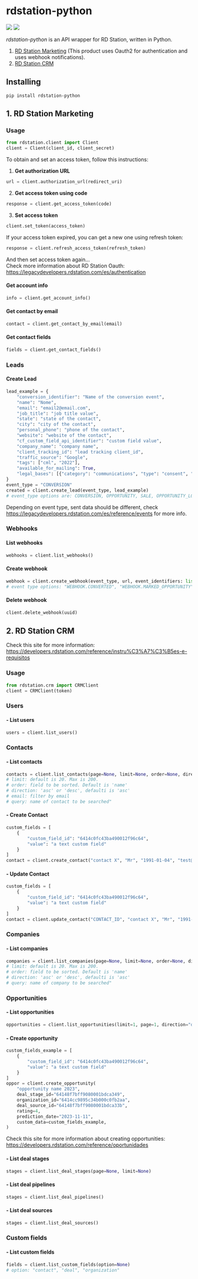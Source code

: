 # rdstation-python
![](https://img.shields.io/badge/version-0.2.1-success) ![](https://img.shields.io/badge/Python-3.8%20|%203.9%20|%203.10%20|%203.11-4B8BBE?logo=python&logoColor=white)  

*rdstation-python* is an API wrapper for RD Station, written in Python.
1. [RD Station Marketing](#1-rd-station-marketing) (This product uses Oauth2 for authentication and uses webhook notifications). 
2. [RD Station CRM](#2-rd-station-crm)

## Installing
```
pip install rdstation-python
```
## 1. RD Station Marketing
### Usage
```python
from rdstation.client import Client
client = Client(client_id, client_secret)
```
To obtain and set an access token, follow this instructions:
1. **Get authorization URL**
```python
url = client.authorization_url(redirect_uri)
```
2. **Get access token using code**
```python
response = client.get_access_token(code)
```
3. **Set access token**
```python
client.set_token(access_token)
```
If your access token expired, you can get a new one using refresh token:
```python
response = client.refresh_access_token(refresh_token)
```
And then set access token again...  
Check more information about RD Station Oauth: https://legacydevelopers.rdstation.com/es/authentication
#### Get account info
```python
info = client.get_account_info()
```
#### Get contact by email
```python
contact = client.get_contact_by_email(email)
```
#### Get contact fields
```python
fields = client.get_contact_fields()
```
### Leads
#### Create Lead
```python
lead_example = {
    "conversion_identifier": "Name of the conversion event",
    "name": "Nome",
    "email": "email2@email.com",
    "job_title": "job title value",
    "state": "state of the contact",
    "city": "city of the contact",
    "personal_phone": "phone of the contact",
    "website": "website of the contact",
    "cf_custom_field_api_identifier": "custom field value",
    "company_name": "company name",
    "client_tracking_id": "lead tracking client_id",
    "traffic_source": "Google",
    "tags": ["cml", "2022"],
    "available_for_mailing": True,
    "legal_bases": [{"category": "communications", "type": "consent", "status": "granted"}],
}
event_type = "CONVERSION"
created = client.create_lead(event_type, lead_example)
# event_type options are: CONVERSION, OPPORTUNITY, SALE, OPPORTUNITY_LOST, ORDER_PLACED, ORDER_PLACED_ITEM, CART_ABANDONED, CART_ABANDONED_ITEM, CHAT_STARTED, CHAT_FINISHED, CALL_FINISHED, MEDIA_PLAYBACK_STARTED, MEDIA_PLAYBACK_STOPPED
```
Depending on event type, sent data should be different, check https://legacydevelopers.rdstation.com/es/reference/events for more info.
### Webhooks
#### List webhooks
```python
webhooks = client.list_webhooks()
```
#### Create webhook
```python
webhook = client.create_webhook(event_type, url, event_identifiers: list = None, include_relations: list =None)
# event type options: "WEBHOOK.CONVERTED", "WEBHOOK.MARKED_OPPORTUNITY"
```
#### Delete webhook
```python
client.delete_webhook(uuid)
```

## 2. RD Station CRM
Check this site for more information: https://developers.rdstation.com/reference/instru%C3%A7%C3%B5es-e-requisitos
### Usage
```python
from rdstation.crm import CRMClient
client = CRMClient(token)
```
### Users
#### - List users
```python
users = client.list_users()
```
### Contacts
#### - List contacts
```python
contacts = client.list_contacts(page=None, limit=None, order=None, direction=None, email=None, query=None)
# limit: default is 20. Max is 200.
# order: field to be sorted. Default is 'name'
# direction: 'asc' or 'desc', defaulti is 'asc'
# email: filter by email
# query: name of contact to be searched"
```
#### - Create Contact
```python
custom_fields = [
    {
        "custom_field_id": "6414c0fc43ba490012f96c64",
        "value": "a text custom field"
    }
]
contact = client.create_contact("contact X", "Mr", "1991-01-04", "test@test.com", custom_data=custom_fields)
```
#### - Update Contact
```python
custom_fields = [
    {
        "custom_field_id": "6414c0fc43ba490012f96c64",
        "value": "a text custom field"
    }
]
contact = client.update_contact("CONTACT_ID", "contact X", "Mr", "1991-01-04", custom_data=custom_fields)
```
### Companies
#### - List companies
```python
companies = client.list_companies(page=None, limit=None, order=None, direction=None, user_id=None, query=None)
# limit: default is 20. Max is 200.
# order: field to be sorted. Default is 'name'
# direction: 'asc' or 'desc', defaulti is 'asc'
# query: name of company to be searched"
```
### Opportunities
#### - List opportunities
```python
opportunities = client.list_opportunities(limit=1, page=1, direction="desc")
```
#### - Create opportunity
```python
custom_fields_example = [
    {
        "custom_field_id": "6414c0fc43ba490012f96c64",
        "value": "a text custom field"
    }
]
oppor = client.create_opportunity(
    "opportunity name 2023",
    deal_stage_id="64148f7bff9080001bdca349",
    organization_id="6414cc9895c34b000c0fb2aa",
    deal_source_id="64148f7bff9080001bdca33b",
    rating=4,
    prediction_date="2023-11-11",
    custom_data=custom_fields_example,
)
```
Check this site for more information about creating opportunities: https://developers.rdstation.com/reference/oportunidades
#### - List deal stages
```python
stages = client.list_deal_stages(page=None, limit=None)
```
#### - List deal pipelines
```python
stages = client.list_deal_pipelines()
```
#### - List deal sources
```python
stages = client.list_deal_sources()
```
### Custom fields
#### - List custom fields
```python
fields = client.list_custom_fields(option=None)
# option: "contact", "deal", "organization"
```
